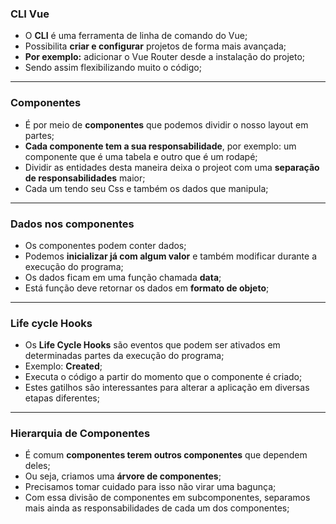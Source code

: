 ### CLI Vue

- O **CLI** é uma ferramenta de linha de comando do Vue;
- Possibilita **criar e configurar** projetos de forma mais avançada;
- **Por exemplo:** adicionar o Vue Router desde a instalação do projeto;
- Sendo assim flexibilizando muito o código;

---

### Componentes

- É por meio de **componentes** que podemos dividir o nosso layout em partes;
- **Cada componente tem a sua responsabilidade**, por exemplo: um componente que é uma tabela e outro que é um rodapé;
- Dividir as entidades desta maneira deixa o projeot com uma **separação de responsabilidades** maior;
- Cada um tendo seu Css e também os dados que manipula;

---

### Dados nos componentes

- Os componentes podem conter dados;
- Podemos **inicializar já com algum valor** e também modificar durante a execução do programa;
- Os dados ficam em uma função chamada **data**;
- Está função deve retornar os dados em **formato de objeto**;

---

### Life cycle Hooks

- Os **Life Cycle Hooks** são eventos que podem ser ativados em determinadas partes da execução do programa;
- Exemplo: **Created**;
- Executa o código a partir do momento que o componente é criado;
- Estes gatilhos são interessantes para alterar a aplicação em diversas etapas diferentes;

---

### Hierarquia de Componentes

- É comum **componentes terem outros componentes** que dependem deles;
- Ou seja, criamos uma **árvore de componentes**;
- Precisamos tomar cuidado para isso não virar uma bagunça;
- Com essa divisão de componentes em subcomponentes, separamos mais ainda as responsabilidades de cada um dos componentes;
